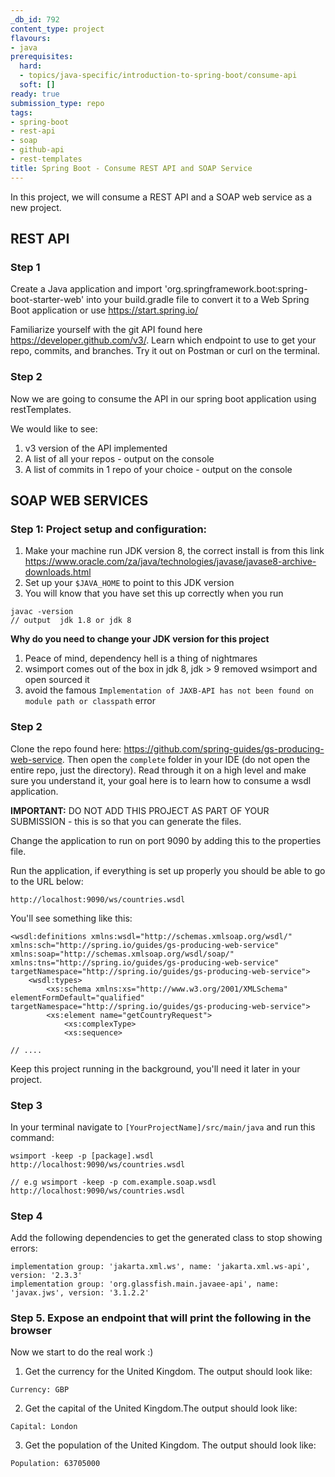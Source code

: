 ```yaml
---
_db_id: 792
content_type: project
flavours:
- java
prerequisites:
  hard:
  - topics/java-specific/introduction-to-spring-boot/consume-api
  soft: []
ready: true
submission_type: repo
tags:
- spring-boot
- rest-api
- soap
- github-api
- rest-templates
title: Spring Boot - Consume REST API and SOAP Service
---
```


In this project, we will consume a REST API and a SOAP web service as a new project.

## REST API

### Step 1

Create a Java application and import 'org.springframework.boot:spring-boot-starter-web' into your build.gradle file to convert it to a Web Spring Boot application or use https://start.spring.io/

Familiarize yourself with the git API found here https://developer.github.com/v3/. Learn which endpoint to use to get your repo, commits, and branches. Try it out on Postman or curl on the terminal.

### Step 2

Now we are going to consume the API in our spring boot application using restTemplates.

We would like to see:

1. v3 version of the API implemented
2. A list of all your repos - output on the console
3. A list of commits in 1 repo of your choice - output on the console

## SOAP WEB SERVICES

### Step 1: Project setup and configuration:

1. Make your machine run JDK version 8, the correct install is from this link https://www.oracle.com/za/java/technologies/javase/javase8-archive-downloads.html
2. Set up your `$JAVA_HOME` to point to this JDK version
3. You will know that you have set this up correctly when you run

 ```
 javac -version
 // output  jdk 1.8 or jdk 8
 ```

**Why do you need to change your JDK version for this project**

1. Peace of mind, dependency hell is a thing of nightmares
2. wsimport comes out of the box in jdk 8, jdk > 9 removed wsimport and open sourced it
3. avoid the famous `Implementation of JAXB-API has not been found on module path or classpath` error

### Step 2

Clone the repo found here: https://github.com/spring-guides/gs-producing-web-service.  Then open the `complete` folder in your IDE (do not open the entire repo, just the directory). Read through it on a high level and make sure you understand it, your goal here is to learn how to consume a wsdl application. 

**IMPORTANT:** DO NOT ADD THIS PROJECT AS PART OF YOUR SUBMISSION - this is so that you can generate the files.

Change the application to run on port 9090 by adding this to the properties file.

Run the application, if everything is set up properly you should be able to go to the URL below:

```
http://localhost:9090/ws/countries.wsdl
```

You'll see something like this:

```
<wsdl:definitions xmlns:wsdl="http://schemas.xmlsoap.org/wsdl/" xmlns:sch="http://spring.io/guides/gs-producing-web-service" xmlns:soap="http://schemas.xmlsoap.org/wsdl/soap/" xmlns:tns="http://spring.io/guides/gs-producing-web-service" targetNamespace="http://spring.io/guides/gs-producing-web-service">
    <wsdl:types>
        <xs:schema xmlns:xs="http://www.w3.org/2001/XMLSchema" elementFormDefault="qualified" targetNamespace="http://spring.io/guides/gs-producing-web-service">
        <xs:element name="getCountryRequest">
            <xs:complexType>
            <xs:sequence>

// ....
```

Keep this project running in the background, you'll need it later in your project.

### Step 3

In your terminal navigate to `[YourProjectName]/src/main/java` and run this command:

```
wsimport -keep -p [package].wsdl http://localhost:9090/ws/countries.wsdl

// e.g wsimport -keep -p com.example.soap.wsdl http://localhost:9090/ws/countries.wsdl
```

### Step 4

Add the following dependencies to get the generated class to stop showing errors:

```
implementation group: 'jakarta.xml.ws', name: 'jakarta.xml.ws-api', version: '2.3.3'
implementation group: 'org.glassfish.main.javaee-api', name: 'javax.jws', version: '3.1.2.2'
```

### Step 5. Expose an endpoint that will print the following in the browser

Now we start to do the real work :)

1. Get the currency for the United Kingdom. The output should look like: 

```
Currency: GBP
```

2. Get the capital of the United Kingdom.The output should look like: 

```
Capital: London
```

3. Get the population of the United Kingdom. The output should look like: 

```
Population: 63705000
```

